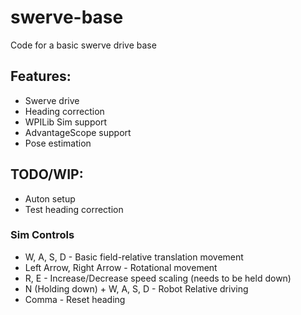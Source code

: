# swerve-base
Code for a basic swerve drive base

## Features:
* Swerve drive
* Heading correction
* WPILib Sim support
* AdvantageScope support
* Pose estimation

## TODO/WIP:
* Auton setup
* Test heading correction


### Sim Controls
* W, A, S, D - Basic field-relative translation movement
* Left Arrow, Right Arrow - Rotational movement
* R, E - Increase/Decrease speed scaling (needs to be held down)
* N (Holding down) + W, A, S, D - Robot Relative driving
* Comma - Reset heading